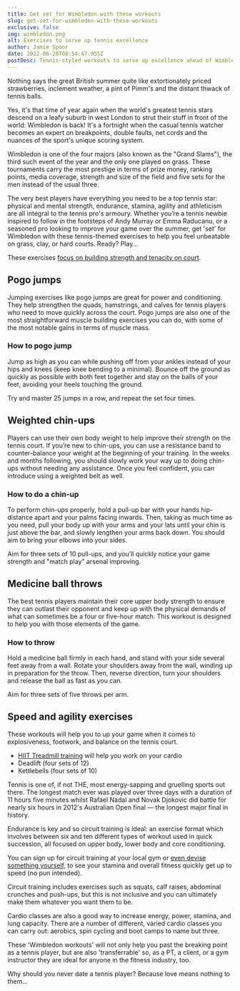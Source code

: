 ```yaml
---
title: Get set for Wimbledon with these workouts
slug: get-set-for-wimbledon-with-these-workouts
exclusive: false
img: wimbledon.png
alt: Exercises to serve up tennis excellence
author: Jamie Spoor
date: 2022-06-20T08:54:47.955Z
postDesc: Tennis-styled workouts to serve up excellence ahead of Wimbledon
---
```

Nothing says the great British summer quite like extortionately priced strawberries, inclement weather, a pint of Pimm's and the distant thwack of tennis balls.

Yes, it's that time of year again when the world's greatest tennis stars descend on a leafy suburb in west London to strut their stuff in front of the world: Wimbledon is back! It's a fortnight when the casual tennis watcher becomes an expert on breakpoints, double faults, net cords and the nuances of the sport's unique scoring system.

Wimbledon is one of the four majors (also known as the "Grand Slams"), the third such event of the year and the only one played on grass. These tournaments carry the most prestige in terms of prize money, ranking points, media coverage, strength and size of the field and five sets for the men instead of the usual three.

The very best players have everything you need to be a top tennis star: physical and mental strength, endurance, stamina, agility and athleticism are all integral to the tennis pro's armoury.
Whether you’re a tennis newbie inspired to follow in the footsteps of Andy Murray or Emma Raducanu, or a seasoned pro looking to improve your game over the summer, get 'set' for Wimbledon with these tennis-themed exercises to help you feel unbeatable on grass, clay, or hard courts. Ready? Play...

These exercises [focus on building strength and tenacity on court](https://traininblocks.com/blog/concurrent-training/).

## Pogo jumps

Jumping exercises like pogo jumps are great for power and conditioning. They help strengthen the quads, hamstrings, and calves for tennis players who need to move quickly across the court. Pogo jumps are also one of the most straightforward muscle building exercises you can do, with some of the most notable gains in terms of muscle mass.  

### How to pogo jump

Jump as high as you can while pushing off from your ankles instead of your hips and knees (keep knee bending to a minimal). Bounce off the ground as quickly as possible with both feet together and stay on the balls of your feet, avoiding your heels touching the ground.  

Try and master 25 jumps in a row, and repeat the set four times.

## Weighted chin-ups

Players can use their own body weight to help improve their strength on the tennis court. If you’re new to chin-ups, you can use a resistance band to counter-balance your weight at the beginning of your training. In the weeks and months following, you should slowly work your way up to doing chin-ups without needing any assistance. Once you feel confident, you can introduce using a weighted belt as well.

### How to do a chin-up

To perform chin-ups properly, hold a pull-up bar with your hands hip-distance apart and your palms facing inwards. Then, taking as much time as you need, pull your body up with your arms and your lats until your chin is just above the bar, and slowly lengthen your arms back down. You should aim to bring your elbows into your sides.

Aim for three sets of 10 pull-ups, and you’ll quickly notice your game strength and "match play" arsenal improving.

## Medicine ball throws

The best tennis players maintain their core upper body strength to ensure they can outlast their opponent and keep up with the physical demands of what can sometimes be a four or five-hour match. This workout is designed to help you with those elements of the game.

### How to throw

Hold a medicine ball firmly in each hand, and stand with your side several feet away from a wall. Rotate your shoulders away from the wall, winding up in preparation for the throw. Then, reverse direction, turn your shoulders and release the ball as fast as you can.

Aim for three sets of five throws per arm.

## Speed and agility exercises

These workouts will help you to up your game when it comes to explosiveness, footwork, and balance on the tennis court.

* [HIIT Treadmill training](https://www.coachmag.co.uk/cardio-workouts/6419/how-to-get-hiit-workouts-right-because-they-re-easy-to-get-wrong) will help you work on your cardio
* Deadlift (four sets of 12)
* Kettlebells (four sets of 10)

Tennis is one of, if not THE, most energy-sapping and gruelling sports out there. The longest match ever was played over three days with a duration of 11 hours five minutes whilst Rafael Nadal and Novak Djokovic did battle for nearly six hours in 2012's Australian Open final — the longest major final in history.

Endurance is key and so circuit training is ideal: an exercise format which involves between six and ten different types of workout used in quick succession, all focused on upper body, lower body and core conditioning.

You can sign up for circuit training at your local gym or [even devise something yourself](https://traininblocks.com/blog/building-your-own-training-programme/), to see your stamina and overall fitness quickly get up to speed (no pun intended).

Circuit training includes exercises such as squats, calf raises, abdominal crunches and push-ups, but this is not inclusive and you can ultimately make them whatever you want them to be.

Cardio classes are also a good way to increase energy, power, stamina, and lung capacity. There are a number of different, varied cardio classes you can carry out: aerobics, spin cycling and boot camps to name but three.

These 'Wimbledon workouts' will not only help you past the breaking point as a tennis player, but are also 'transferrable' so, as a PT, a client, or a gym instructor they are ideal for anyone in the fitness industry, too.

Why should you never date a tennis player? Because love means nothing to them...
